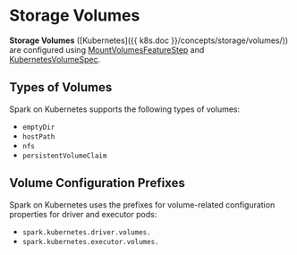 # Storage Volumes

**Storage Volumes** ([Kubernetes]({{ k8s.doc }}/concepts/storage/volumes/)) are configured using [MountVolumesFeatureStep](MountVolumesFeatureStep.md) and [KubernetesVolumeSpec](KubernetesVolumeSpec.md).

## Types of Volumes

Spark on Kubernetes supports the following types of volumes:

* `emptyDir`
* `hostPath`
* `nfs`
* `persistentVolumeClaim`

## <span id="KUBERNETES_DRIVER_VOLUMES_PREFIX"><span id="KUBERNETES_EXECUTOR_VOLUMES_PREFIX"> Volume Configuration Prefixes

Spark on Kubernetes uses the prefixes for volume-related configuration properties for driver and executor pods:

* `spark.kubernetes.driver.volumes.`
* `spark.kubernetes.executor.volumes.`
